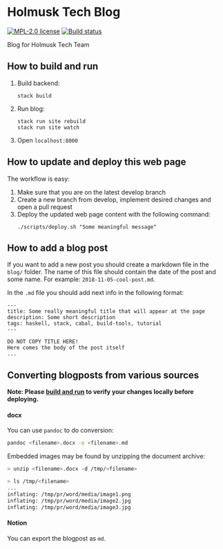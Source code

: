 # Holmusk Tech Blog

[![MPL-2.0 license](https://img.shields.io/badge/license-MPL--2.0-blue.svg)](LICENSE)
[![Build status](https://secure.travis-ci.org/Holmusk/tech-blog.svg)](https://travis-ci.org/Holmusk/tech-blog)

Blog for Holmusk Tech Team

## How to build and run

1. Build backend:
   ```
   stack build
   ```
2. Run blog:
   ```
   stack run site rebuild
   stack run site watch
   ```
3. Open `localhost:8000`

## How to update and deploy this web page

The workflow is easy:

1. Make sure that you are on the latest develop branch
2. Create a new branch from develop, implement desired changes and open a pull request
3. Deploy the updated web page content with the following command:
   ```
   ./scripts/deploy.sh "Some meaningful message"
   ```

## How to add a blog post

If you want to add a new post you should create a markdown file in the `blog/` folder. The name of this file should contain the date of the post and some name. For example: `2018-11-05-cool-post.md`.

In the `.md` file you should add next info in the following format:

```
---
title: Some really meaningful title that will appear at the page
description: Some short description
tags: haskell, stack, cabal, build-tools, tutorial
---

DO NOT COPY TITLE HERE!
Here comes the body of the post itself
...
```

## Converting blogposts from various sources

**Note: Please [build and run](how-to-build-and-run) to verify your changes locally before deploying.**

#### docx

You can use `pandoc` to do conversion:

``` sh
pandoc <filename>.docx -o <filename>.md
```

Embedded images may be found by unzipping the document archive:

``` sh
> unzip <filename>.docx -d /tmp/<filename>

> ls /tmp/<filename>
...
inflating: /tmp/pr/word/media/image1.png
inflating: /tmp/pr/word/media/image2.jpg
inflating: /tmp/pr/word/media/image3.jpg
```

#### Notion

You can export the blogpost as `md`.
